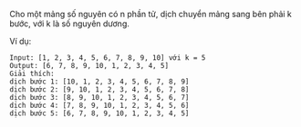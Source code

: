 Cho một mảng số nguyên có n phần tử, dịch chuyển mảng sang bên phải k bước, với k là số nguyên dương.

Ví dụ:
```
Input: [1, 2, 3, 4, 5, 6, 7, 8, 9, 10] với k = 5
Output: [6, 7, 8, 9, 10, 1, 2, 3, 4, 5]
Giải thích:
dịch bước 1: [10, 1, 2, 3, 4, 5, 6, 7, 8, 9]
dịch bước 2: [9, 10, 1, 2, 3, 4, 5, 6, 7, 8]
dịch bước 3: [8, 9, 10, 1, 2, 3, 4, 5, 6, 7]
dịch bước 4: [7, 8, 9, 10, 1, 2, 3, 4, 5, 6]
dịch bước 5: [6, 7, 8, 9, 10, 1, 2, 3, 4, 5]
```
